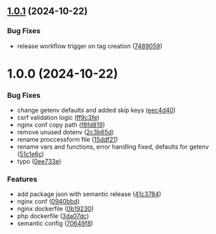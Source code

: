 ## [1.0.1](https://github.com/Nemental/friendlyPHPMailer/compare/v1.0.0...v1.0.1) (2024-10-22)


### Bug Fixes

* release workflow trigger on tag creation ([7489059](https://github.com/Nemental/friendlyPHPMailer/commit/7489059a0083b9ffa5c7b2d389af907131607c14))

# 1.0.0 (2024-10-22)


### Bug Fixes

* change getenv defaults and added skip keys ([eec4d40](https://github.com/Nemental/friendlyPHPMailer/commit/eec4d401eab1bcf0c065c86a9cc44f8a8b299b82))
* csrf validation logic ([ff9c3fe](https://github.com/Nemental/friendlyPHPMailer/commit/ff9c3fe770438191389073c8dabd03c62b40629a))
* nginx conf copy path ([f8fd819](https://github.com/Nemental/friendlyPHPMailer/commit/f8fd81947cafdcccbddb0d9bc209e35e4b9d246b))
* remove unused dotenv ([2c3b65d](https://github.com/Nemental/friendlyPHPMailer/commit/2c3b65d5c222345de7f5d0bfddba655f57d6b6ac))
* rename proccessform file ([15ddf21](https://github.com/Nemental/friendlyPHPMailer/commit/15ddf21c9a398122af98af4c95bf22e75fb45ae8))
* rename vars and functions, error handling fixed, defaults for getenv ([51c1e6c](https://github.com/Nemental/friendlyPHPMailer/commit/51c1e6cd2edb88b9a90b4bde812597cbe28147c3))
* typo ([0ee733e](https://github.com/Nemental/friendlyPHPMailer/commit/0ee733e0957693721a01c5090cfab3eb3eb1035e))


### Features

* add package json with semantic release ([41c3784](https://github.com/Nemental/friendlyPHPMailer/commit/41c3784e94771d9a9b1c6df956ff7efc6eea4b97))
* nginx conf ([0940bbd](https://github.com/Nemental/friendlyPHPMailer/commit/0940bbd403de88ea7e55474048aae61ecb11c204))
* nginx dockerfile ([0b19230](https://github.com/Nemental/friendlyPHPMailer/commit/0b19230c41f89982e8bd9c6b46872f24cb86b796))
* php dockerfile ([3da07dc](https://github.com/Nemental/friendlyPHPMailer/commit/3da07dccbd0755d9bc7ec139932fc6377b0960fd))
* semantic config ([70649f8](https://github.com/Nemental/friendlyPHPMailer/commit/70649f8371dacb88f2247b4299acb4e7b700b565))
